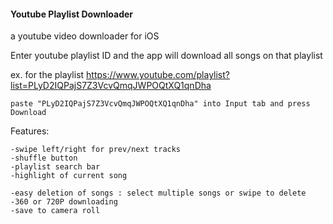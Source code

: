 #### Youtube Playlist Downloader
a youtube video downloader for iOS

Enter youtube playlist ID and the app will download all songs on that playlist

ex. for the playlist https://www.youtube.com/playlist?list=PLyD2IQPajS7Z3VcvQmqJWPOQtXQ1qnDha
  
    paste "PLyD2IQPajS7Z3VcvQmqJWPOQtXQ1qnDha" into Input tab and press Download


Features:

    -swipe left/right for prev/next tracks
    -shuffle button
    -playlist search bar
    -highlight of current song
    
    -easy deletion of songs : select multiple songs or swipe to delete
    -360 or 720P downloading
    -save to camera roll

 
